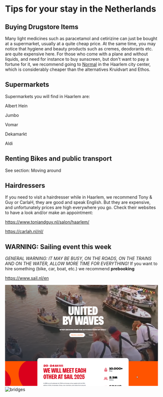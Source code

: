 # Tips for your stay in the Netherlands


## Buying Drugstore Items

Many light medicines such as paracetamol and cetirizine can just be bought at a supermarket, usually at a quite cheap price.
At the same time, you may notice that hygiene and beauty products such as cremes, deodorants etc. are quite expensive here.
For those who come with a plane and without liquids, and need for instance to buy sunscreen, but don't want to pay a 
fortune for it, we recommend going to [Normal](https://maps.app.goo.gl/KwmmrhafgM58ibPF8) in the Haarlem city center, which is considerably cheaper than the alternatives Kruidvart and Ethos. 

## Supermarkets

Supermarkets you will find in Haarlem are:

Albert Hein

Jumbo

Vomar

Dekamarkt

Aldi

## Renting Bikes and public transport

See section: Moving around

## Hairdressers

If you need to visit a hairdresser while in Haarlem, we recommend Tony & Guy or CarlaH, they are good and speak English. But they are expensive, and unfortunately prices are high everywhere you go.
Check their websites to have a look and/or make an appointment:

https://www.toniandguy.nl/salon/haarlem/

https://carlah.nl/nl/


## WARNING: Sailing event this week

*GENERAL WARNING: IT MAY BE BUSY, ON THE ROADS, ON THE TRAINS AND ON THE WATER, ALLOW MORE TIME FOR EVERYTHING!* If you want to hire something (bike, car, boat, etc.) we recommend **prebooking**

https://www.sail.nl/en

![sail](Picture1.png)   ![bridges](Picture2.png) 




